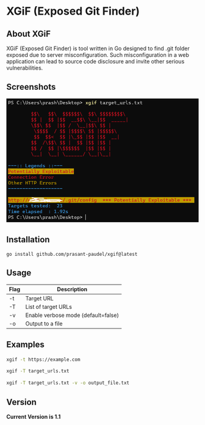 # XGiF (Exposed Git Finder)
## About XGiF
XGiF (Exposed Git Finder) is tool written in Go designed to find .git folder exposed due to server misconfiguration. Such misconfiguration in a web application can lead to source code disclosure and invite other serious vulnerabilities.

## Screenshots
![XGiF](https://github.com/4lch3mis7/XGiF/raw/main/screenshot.png "XGiF Screenshot")

## Installation
```
go install github.com/prasant-paudel/xgif@latest
```

## Usage
Flag | Description 
-----|-------------
-t | Target URL 
-T | List of target URLs
-v | Enable verbose mode (default=false)
-o | Output to a file

## Examples
```sh
xgif -t https://example.com
```
```sh
xgif -T target_urls.txt
```
```sh
xgif -T target_urls.txt -v -o output_file.txt
```

## Version
**Current Version is 1.1**
